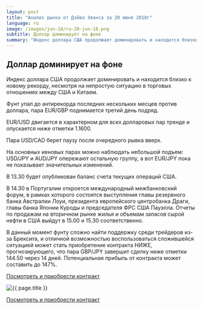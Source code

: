 ```yaml
---
layout: post
title: "Анализ рынка от Дэйва Эванса за 20 июня 2018г"
language: ru
image: /images/jun-18/ru-20-jun-18.png
subtitle: Доллар доминирует на фоне
summary: "Индекс доллара США продолжает доминировать и находится близко к новому рекорду, несмотря на непростую ситуацию в торговых отношениях между США и Китаем"
---
```

##  Доллар доминирует на фоне

Индекс доллара США продолжает доминировать и находится близко к новому рекорду, несмотря на непростую ситуацию в торговых отношениях между США и Китаем.

Фунт упал до антирекорда последних нескольких месцев против доллара, пара EUR/GBP поднимается третий день подряд.

EUR/USD двигается в характерном для всех долларовых пар тренде и опускается ниже отметки 1.1600.

Пара USD/CAD берет паузу после очередного рывка вверх.

На основных иеновых парах можно наблюдать небольшой подъем: USD/JPY и AUD/JPY опережают остальную группу, а вот EUR/JPY пока не показывает значительных изменений.
 
 
В 13.30 будет опубликован баланс счета текущих операций США.

В 14.30 в Португалии откроется международный межбанковский форум, в рамках которого состоятся выступления главы резервного банка Австралии Лоуи, президента европейского центробанка Драги, главы банка Японии Куроды и председателя ФРС США Пауэлла.
Отчеты по продажам на вторичном рынке жилья и объемам запасов сырой нефти в США выйдут в 15.00 и 15.30 соответственно.
 
 
В данный момент фунту сложно найти поддержку среди трейдеров из-за Брексита, и отличной возможностью воспользоваться сложившейся ситуацией может стать приобретение контракта НИЖЕ, прогнозирующего, что пара GBP/JPY завершит сделку ниже отметки 144.50 через 14 дней. Потенциальная прибыль от контракта может составить до 147%.

<a href="http://record.binary.com/_bivVDfg8lHux76XffYA0JmNd7ZgqdRLk/1/market=forex&underlying=frxGBPJPY&formname=higherlower&duration_amount=14&duration_units=d&amount=10&amount_type=stake&expiry_type=duration&barrier=144.50" target="_blank">Посмотреть и приобрести контракт</a>

<img src="{{ site.url }}/images/jun-18/ru-20-jun-18.png" alt="{{ page.title }}"  title="{{ page.title }}">

<a href="%LINK%%?https://www.binary.com/d/trade.cgi?market=forex&underlying=frxGBPJPY&formname=higherlower&duration_amount=14&duration_units=d&amount=10&amount_type=stake&expiry_type=duration&barrier=144.50" target="_blank">Посмотреть и приобрести контракт</a>
